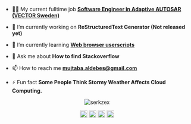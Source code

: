 - 👨‍💻 My current fulltime job [**Software Engineer in Adaptive AUTOSAR (VECTOR Sweden)**](https://www.vector.com/int/en/)

- 🔭 I’m currently working on **ReStructuredText Generator (Not released yet)**

- 🌱 I’m currently learning [**Web browser userscripts**](https://github.com/SerkZex/TamperMonkey-scripts)

- 💬 Ask me about **How to find Stackoverflow**

- 📫 How to reach me **mujtaba.aldebes@gmail.com**

- ⚡ Fun fact **Some People Think Stormy Weather Affects Cloud Computing.**

<p align="center"> <img src=https://github-readme-stats.vercel.app/api?username=serkzex&show_icons=true alt=serkzex /> </p>

<p align="center">
<a href=https://codepen.io/serkzex target="blank"><img align="center" src=https://cdn.jsdelivr.net/npm/simple-icons@3.0.1/icons/codepen.svg alt="serkzex" height="20" width="20" /></a>
<a href=https://dev.to/serkzex target="blank"><img align="center" src=https://cdn.jsdelivr.net/npm/simple-icons@3.0.1/icons/dev-dot-to.svg alt="serkzex" height="20" width="20" /></a>
<a href=https://linkedin.com/in/mujtabaaldebes target="blank"><img align="center" src=https://cdn.jsdelivr.net/npm/simple-icons@3.0.1/icons/linkedin.svg alt="mujtabaaldebes" height="20" width="20" /></a>
<a href=https://stackoverflow.com/users/7544735/serkzex target="blank"><img align="center" src=https://cdn.jsdelivr.net/npm/simple-icons@3.0.1/icons/stackoverflow.svg alt="users/7544735/serkzex" height="20" width="20" /></a>
</p>
